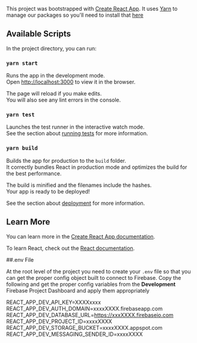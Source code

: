 This project was bootstrapped with [Create React App](https://github.com/facebook/create-react-app).
It uses [Yarn](https://yarnpkg.com/) to manage our packages so you'll need to install that [here](https://yarnpkg.com/lang/en/docs/install/)
## Available Scripts

In the project directory, you can run:

### `yarn start`

Runs the app in the development mode.<br>
Open [http://localhost:3000](http://localhost:3000) to view it in the browser.

The page will reload if you make edits.<br>
You will also see any lint errors in the console.

### `yarn test`

Launches the test runner in the interactive watch mode.<br>
See the section about [running tests](https://facebook.github.io/create-react-app/docs/running-tests) for more information.

### `yarn build`

Builds the app for production to the `build` folder.<br>
It correctly bundles React in production mode and optimizes the build for the best performance.

The build is minified and the filenames include the hashes.<br>
Your app is ready to be deployed!

See the section about [deployment](https://facebook.github.io/create-react-app/docs/deployment) for more information.

## Learn More

You can learn more in the [Create React App documentation](https://facebook.github.io/create-react-app/docs/getting-started).

To learn React, check out the [React documentation](https://reactjs.org/).


##.env File

At the root level of the project you need to create your `.env` file so that you can get the proper config object built to connect to Firebase. 
Copy the following and get the proper config variables from the **Development** Firebase Project Dashboard and apply them appropriately

REACT_APP_DEV_API_KEY=XXXXxxxx
REACT_APP_DEV_AUTH_DOMAIN=xxxxXXXX.firebaseapp.com
REACT_APP_DEV_DATABASE_URL=https://xxxXXXX.firebaseio.com
REACT_APP_DEV_PROJECT_ID=xxxxXXXX
REACT_APP_DEV_STORAGE_BUCKET=xxxxXXXX.appspot.com
REACT_APP_DEV_MESSAGING_SENDER_ID=xxxxXXXX
